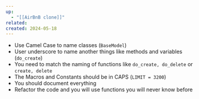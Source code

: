 ```yaml
---
up:
  - "[[AirBnB clone]]"
related: 
created: 2024-05-18
---
```

- Use Camel Case to name classes (`BaseModel`)
- User underscore to name another things like methods and variables (`do_create`)
- You need to match the naming of functions like `do_create, do_delete` or `create, delete`
- The Macros and Constants should be in CAPS (`LIMIT = 3200`)
- You should document
 everything 
- Refactor the code and you will use functions you will never know before
